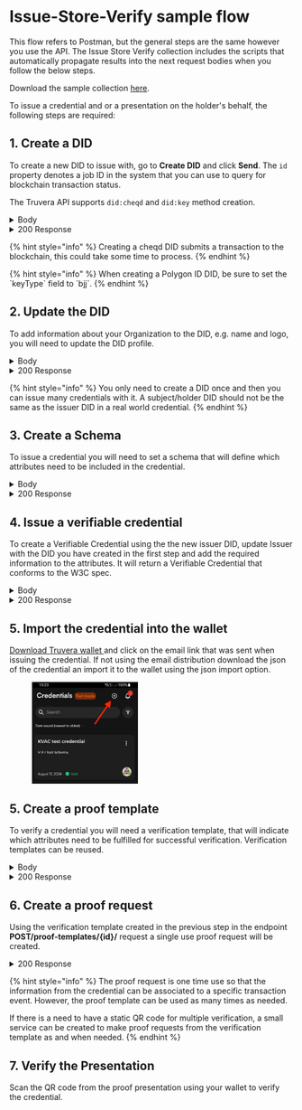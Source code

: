 # Issue-Store-Verify sample flow

This flow refers to Postman, but the general steps are the same however you use the API. The Issue Store Verify collection includes the scripts that automatically propagate results into the next request bodies when you follow the below steps.&#x20;

Download the sample collection [here](../../Postman_collections/Issue-Store-Verify%20flow).

To issue a credential and or a presentation on the holder's behalf, the following steps are required:

## 1. Create a DID

To create a new DID to issue with, go to **Create DID** and click **Send**. The `id` property denotes a job ID in the system that you can use to query for blockchain transaction status.

The Truvera API supports `did:cheqd` and `did:key` method creation.

<details>

<summary>Body</summary>

```json
{
"type": "cheqd"
}
```

</details>

<details>

<summary>200 Response</summary>

```json
{
    "did": "did:cheqd:5CvswSAkWbyn6iQdRtMiD8tUAQmpXBghPVs9JqK5cJTiAhJk",
    "controller": "did:cheqd:5CvswSAkWbyn6iQdRtMiD8tUAQmpXBghPVs9JqK5cJTiAhJk",
    "id": "23677",
    "data": {
        "did": "did:cheqd:5CvswSAkWbyn6iQdRtMiD8tUAQmpXBghPVs9JqK5cJTiAhJk",
        "controller": "did:cheqd:5CvswSAkWbyn6iQdRtMiD8tUAQmpXBghPVs9JqK5cJTiAhJk"
    }
}
```

</details>

{% hint style="info" %}
Creating a cheqd DID submits a transaction to the blockchain, this could take some time to process.&#x20;
{% endhint %}

{% hint style="info" %}
When creating a Polygon ID DID, be sure to set the \`keyType\` field to \`bjj\`.
{% endhint %}

## 2. Update the DID

To add information about your Organization to the DID, e.g. name and logo, you will need to update the DID profile.&#x20;

<details>

<summary>Body</summary>

```json
{
    "did":"did:cheqd:5CfsgqHioKCHNddVK9Y2Lu8fHQpvXh3nc9xVjLZNDqk1ZJ9z",
    "name": "Postman Test",
    "logo":""
}
```

</details>

<details>

<summary>200 Response</summary>

```json
{
    "did": "did:cheqd:5CfsgqHioKCHNddVK9Y2Lu8fHQpvXh3nc9xVjLZNDqk1ZJ9z",
    "name": "Postman Test",
    "logo": ""
}
```

</details>

{% hint style="info" %}
You only need to create a DID once and then you can issue many credentials with it. A subject/holder DID should not be the same as the issuer DID in a real world credential.
{% endhint %}

## 3. Create a Schema

To issue a credential you will need to set a schema that will define which attributes need to be included in the credential.

<details>

<summary>Body</summary>

```json
{
      "$schema": "http://json-schema.org/schema",
      "name": "My Sample schema",
      "description": "description of my schema",
      "type": "object",
      "properties": {
        "id": {
          "type": "string"
        },
        "emailAddress": {
          "type": "string",
          "format": "email"
        },
        "textAttribute": {
          "type": "string"
        },
        "numberAttribute": {
          "type": "number"
        }
    },
      "required": [
        "emailAddress",
        "textAttribute",
        "numberAttribute"
      ],
      "additionalProperties": false
    }
```

</details>

<details>

<summary>200 Response</summary>

```json
{
    "id": "0",
    "data": {
        "schema": {
            "$schema": "http://json-schema.org/schema",
            "name": "My Sample schema",
            "description": "description of my schema",
            "type": "object",
            "properties": {
                "id": {
                    "type": "string"
                },
                "emailAddress": {
                    "type": "string",
                    "format": "email"
                },
                "textAttribute": {
                    "type": "string"
                },
                "numberAttribute": {
                    "type": "number"
                }
            },
            "required": [
                "emailAddress",
                "textAttribute",
                "numberAttribute"
            ],
            "additionalProperties": false,
            "$metadata": {
                "version": 1,
                "uris": {
                    "jsonSchema": "https://schema.truvera.io/MySampleSchema-V1-1737454702610.json",
                    "jsonLdContext": "https://schema.truvera.io/MySampleSchema-V1737454702610.json-ld"
                }
            },
            "$id": "https://schema.truvera.io/MySampleSchema-V1-1737454702610.json"
        },
        "id": "https://schema.truvera.io/MySampleSchema-V1-1737454702610.json",
        "uri": "https://schema.truvera.io/MySampleSchema-V1-1737454702610.json",
        "created": "2025-01-21T10:18:22.707Z",
        "isOwner": true,
        "ownerName": "",
        "ownerLogo": ""
    }
}
```

</details>

## 4. Issue a verifiable credential

To create a Verifiable Credential using the the new issuer DID, update Issuer with the DID you have created in the first step and add the required information to the attributes. It will return a Verifiable Credential that conforms to the W3C spec.

<details>

<summary>Body</summary>

````json
{
  "persist": true,
  "password": "1234",
  "algorithm": "dockbbs",
  "recipientEmail":"agne@truvera.io",
  "distribute": true,
  "format": "jsonld",
  "credential": {
    "name": "My test credential",
    "description": "describing my test credential",
    "schema": "https://schema.truvera.io/MySampleSchema-V1-1736946620866.json",
    "type": [
      "SampleSchema"
    ],
    "subject": {
        "id":"1234",
        "emailAddress":"myemail@address.com",
        "textAttribute":"Some text",
        "numberAttribute":1
    },
    "issuer": "did:cheqd:testnet:64b9e235-7267-4ca3-a643-8123292466c6",
    "issuanceDate": "2025-01-21T11:03:35.610Z"
  }
}
```
````

</details>

<details>

<summary>200 Response</summary>

```json
{
    "@context": [
        "https://www.w3.org/2018/credentials/v1",
        "https://ld.dock.io/credentials/extensions-v1",
        "https://ld.dock.io/security/bbs23/v1",
        "https://schema.truvera.io/MySampleSchema-V1736946620866.json-ld"
    ],
    "id": "https://creds-testnet.truvera.io/649587d77d648a56c9be7a43668a6c4c44dfa7eee6fbfd9188cbf293616457a3",
    "type": [
        "VerifiableCredential",
        "SampleSchema"
    ],
    "credentialSubject": {
        "id": "1234",
        "emailAddress": "myemail@address.com",
        "textAttribute": "Some text",
        "numberAttribute": 1
    },
    "issuanceDate": "2025-01-21T11:03:35.610Z",
    "issuer": {
        "name": "My new DID",
        "logo": "https://placehold.co/400",
        "id": "did:cheqd:testnet:64b9e235-7267-4ca3-a643-8123292466c6"
    },
    "credentialSchema": {
        "id": "https://schema.truvera.io/MySampleSchema-V1-1736946620866.json",
        "type": "JsonSchemaValidator2018",
        "details": "{\"jsonSchema\":{\"$id\":\"https://schema.truvera.io/MySampleSchema-V1-1736946620866.json\",\"$schema\":\"http://json-schema.org/schema\",\"description\":\"description of my schema\",\"name\":\"My Sample schema\",\"properties\":{\"@context\":{\"type\":\"string\"},\"credentialSchema\":{\"properties\":{\"details\":{\"type\":\"string\"},\"id\":{\"type\":\"string\"},\"type\":{\"type\":\"string\"},\"version\":{\"type\":\"string\"}},\"type\":\"object\"},\"credentialSubject\":{\"additionalProperties\":false,\"properties\":{\"emailAddress\":{\"format\":\"email\",\"type\":\"string\"},\"id\":{\"type\":\"string\"},\"numberAttribute\":{\"type\":\"number\"},\"textAttribute\":{\"type\":\"string\"}},\"required\":[\"emailAddress\",\"textAttribute\",\"numberAttribute\"],\"type\":\"object\"},\"cryptoVersion\":{\"type\":\"string\"},\"description\":{\"type\":\"string\"},\"id\":{\"type\":\"string\"},\"issuanceDate\":{\"format\":\"date-time\",\"type\":\"string\"},\"issuer\":{\"properties\":{\"id\":{\"type\":\"string\"},\"logo\":{\"type\":\"string\"},\"name\":{\"type\":\"string\"}},\"type\":\"object\"},\"name\":{\"type\":\"string\"},\"proof\":{\"properties\":{\"@context\":{\"items\":[{\"properties\":{\"proof\":{\"properties\":{\"@container\":{\"type\":\"string\"},\"@id\":{\"type\":\"string\"},\"@type\":{\"type\":\"string\"}},\"type\":\"object\"},\"sec\":{\"type\":\"string\"}},\"type\":\"object\"},{\"type\":\"string\"}],\"type\":\"array\"},\"created\":{\"format\":\"date-time\",\"type\":\"string\"},\"proofPurpose\":{\"type\":\"string\"},\"type\":{\"type\":\"string\"},\"verificationMethod\":{\"type\":\"string\"}},\"type\":\"object\"},\"type\":{\"type\":\"string\"}},\"type\":\"object\"},\"parsingOptions\":{\"defaultDecimalPlaces\":4,\"defaultMinimumDate\":-17592186044415,\"defaultMinimumInteger\":-4294967295,\"useDefaults\":true}}",
        "version": "0.4.0"
    },
    "name": "My test credential",
    "description": "describing my test credential",
    "cryptoVersion": "0.6.0",
    "proof": {
        "@context": [
            {
                "sec": "https://w3id.org/security#",
                "proof": {
                    "@id": "sec:proof",
                    "@type": "@id",
                    "@container": "@graph"
                }
            },
            "https://ld.dock.io/security/bbs23/v1"
        ],
        "type": "Bls12381BBSSignatureDock2023",
        "created": "2025-01-21T13:04:29Z",
        "verificationMethod": "did:cheqd:testnet:64b9e235-7267-4ca3-a643-8123292466c6#keys-2",
        "proofPurpose": "assertionMethod",
        "proofValue": "z2qWh3aNTysCYP8f41cj9jouGMHTKnag3vP4rfUJwXpQsnhjHgR6VfXYsj5TZAhNpG2jpkA4xTh1pDJjdsVgMdoXo8rdgAaNL5ovY36UqpsAC7V"
    }
}
```

</details>



## 5. Import the credential into the wallet

[Download Truvera wallet ](../../credential-wallet/download-truvera-wallet.md)and click on the email link that was sent when issuing the credential. If not using the email distribution download the json of the credential an import it to the wallet using the json import option.

<div align="left"><figure><img src="../../.gitbook/assets/1723811020918.jpeg" alt="" width="188"><figcaption></figcaption></figure></div>

## 5. Create a proof template

To verify a credential you will need a verification template, that will indicate which attributes need to be fulfilled for successful verification. Verification templates can be reused.

<details>

<summary>Body</summary>

```json
{
  "name": "My Sample Proof Template",
  "request": {
    "name": "sample proof template",
    "purpose": "test my sample proof template",
    "input_descriptors": [
      {
        "id": "Credential 1",
            "name": "Verify Sample credential",
            "purpose": "verify sample credential",
            "constraints": {
            "fields": [
                {
                "path": [
                    "$.credentialSubject.emailAddress"
                ],
                "optional": false
            },
            {
                "path": [
                    "$.credentialSubject.numberAttribute"
                ],
                "filter": {
                    "type": "number",
                    "exclusiveMinimum": 0
                },
                "optional": false,
                "predicate": "required"
            },
            {
                "path": [
                    "$.credentialSchema.id"
                ],
                "filter": {
                    "const": "https://schema.truvera.io/MySampleSchema-V1-1736946620866.json"
                }
            },
            {
                "path": [
                    "$.credentialSubject.textAttribute"
                ]
            }
          ]
        }
      }
    ]
  }
}
```

</details>

<details>

<summary>200 Response</summary>

```json
{
    "id": "6cc6abd6-d47e-46c4-9ba1-3677a904237b",
    "did": "",
    "name": "My Sample Proof Template",
    "created": "2025-01-21T13:05:50.319Z",
    "updated": "2025-01-21T13:05:50.319Z",
    "request": {
        "name": "sample proof template",
        "purpose": "test my sample proof template",
        "input_descriptors": [
            {
                "id": "Credential 1",
                "name": "Verify Sample credential",
                "purpose": "verify sample credential",
                "constraints": {
                    "fields": [
                        {
                            "path": [
                                "$.credentialSubject.emailAddress"
                            ],
                            "optional": false
                        },
                        {
                            "path": [
                                "$.credentialSubject.numberAttribute"
                            ],
                            "filter": {
                                "type": "number",
                                "exclusiveMinimum": 0
                            },
                            "optional": false,
                            "predicate": "required"
                        },
                        {
                            "path": [
                                "$.credentialSchema.id"
                            ],
                            "filter": {
                                "const": "https://schema.truvera.io/MySampleSchema-V1-1736946620866.json"
                            }
                        },
                        {
                            "path": [
                                "$.credentialSubject.textAttribute"
                            ]
                        }
                    ]
                }
            }
        ]
    },
    "totalRequests": 0,
    "types": [
        "jsonld"
    ]
}
```

</details>

## 6. Create a proof request

Using the verification template created in the previous step in the endpoint **POST/proof-templates/{id}/** request a single use proof request will be created.&#x20;

<details>

<summary>200 Response</summary>

```json
{
    "id": "86189366-c2a5-452e-b512-e052e26c84c1",
    "name": "My Sample Proof Template",
    "nonce": "6ef48e6c5f7a6f57eb92ab193f03fc8f",
    "did": "",
    "verified": false,
    "created": "2025-01-21T13:06:59.139Z",
    "updated": "2025-01-21T13:06:59.139Z",
    "signature": null,
    "presentation": {},
    "response_url": "https://api-testnet.truvera.io/proof-requests/86189366-c2a5-452e-b512-e052e26c84c1/send-presentation",
    "type": "proof-request",
    "qr": "https://creds-testnet.truvera.io/proof/86189366-c2a5-452e-b512-e052e26c84c1",
    "request": {
        "name": "sample proof template",
        "purpose": "test my sample proof template",
        "input_descriptors": [
            {
                "id": "Credential 1",
                "name": "Verify Sample credential",
                "purpose": "verify sample credential",
                "constraints": {
                    "fields": [
                        {
                            "path": [
                                "$.credentialSubject.emailAddress"
                            ],
                            "optional": false
                        },
                        {
                            "path": [
                                "$.credentialSubject.numberAttribute"
                            ],
                            "filter": {
                                "type": "number",
                                "exclusiveMinimum": 0
                            },
                            "optional": false,
                            "predicate": "required"
                        },
                        {
                            "path": [
                                "$.credentialSchema.id"
                            ],
                            "filter": {
                                "const": "https://schema.truvera.io/MySampleSchema-V1-1736946620866.json"
                            }
                        },
                        {
                            "path": [
                                "$.credentialSubject.textAttribute"
                            ]
                        }
                    ]
                }
            }
        ],
        "id": "86189366-c2a5-452e-b512-e052e26c84c1"
    },
    "types": [
        "jsonld"
    ]
}
```

</details>

{% hint style="info" %}
The proof request is one time use so that the information from the credential can be associated to a specific transaction event. However, the proof template can be used as many times as needed.&#x20;

If there is a need to have a static QR code for multiple verification, a small service can be created to make proof requests from the verification template as and when needed.
{% endhint %}

## 7. Verify the Presentation

Scan the QR code from the proof presentation using your wallet to verify the credential.

